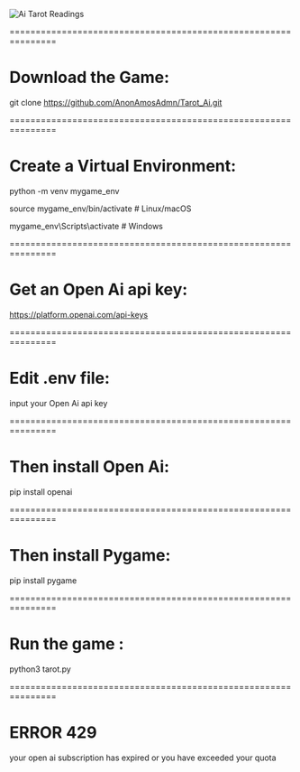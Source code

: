 ![Ai Tarot Readings](https://i.redd.it/akowzb7avmdf1.png)

===============================================================

# Download the Game:

git clone https://github.com/AnonAmosAdmn/Tarot_Ai.git

===============================================================

# Create a Virtual Environment:

python -m venv mygame_env

source mygame_env/bin/activate  # Linux/macOS

mygame_env\Scripts\activate     # Windows

===============================================================


# Get an Open Ai api key:

https://platform.openai.com/api-keys

===============================================================

# Edit .env file:

input your Open Ai api key

===============================================================

# Then install Open Ai:

pip install openai

===============================================================

# Then install Pygame:

pip install pygame

===============================================================

# Run the game :

python3 tarot.py

===============================================================

# ERROR 429

your open ai subscription has expired
or you have exceeded your quota
